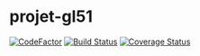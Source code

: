 # projet-gl51
[![CodeFactor](https://www.codefactor.io/repository/github/thomasgubien/projet-gl51/badge)](https://www.codefactor.io/repository/github/thomasgubien/projet-gl51)
[![Build Status](https://travis-ci.org/ThomasGubien/projet-gl51.svg?branch=master)](https://travis-ci.org/ThomasGubien/projet-gl51)
[![Coverage Status](https://coveralls.io/repos/github/ThomasGubien/projet-gl51/badge.svg?branch=Jacoco)](https://coveralls.io/github/ThomasGubien/projet-gl51?branch=Jacoco)
